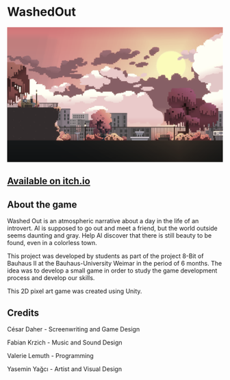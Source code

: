 # WashedOut

![RedScene](Doc/RedScene.png)

## [Available on itch.io](https://washedout.itch.io/washed-out) 

## About the game

Washed Out is an atmospheric narrative about a day in the life of an introvert. Al is supposed to go out and meet a friend, but the world outside seems daunting and gray. Help Al discover that there is still beauty to be found, even in a colorless town.

This project was developed by students as part of the project 8-Bit of Bauhaus II at the Bauhaus-University Weimar in the period of 6 months. The idea was to develop a small game in order to study the game development process and develop our skills. 

This 2D pixel art game was created using Unity. 

## Credits

César Daher - Screenwriting and Game Design 

Fabian Krzich - Music and Sound Design

Valerie Lemuth - Programming

Yasemin Yağcı - Artist and Visual Design
